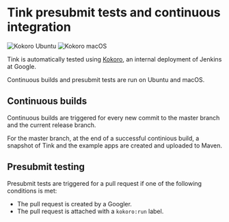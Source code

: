 # Tink presubmit tests and continuous integration

![Kokoro Ubuntu](https://storage.googleapis.com/tink-kokoro-build-badges/tink-ubuntu.png)
![Kokoro macOS](https://storage.googleapis.com/tink-kokoro-build-badges/tink-macos.png)

Tink is automatically tested using
[Kokoro](https://www.cloudbees.com/sites/default/files/2016-jenkins-world-jenkins_inside_google.pdf),
an internal deployment of Jenkins at Google.

Continuous builds and presubmit tests are run on Ubuntu and macOS.

## Continuous builds

Continuous builds are triggered for every new commit to the master branch and
the current release branch.

For the master branch, at the end of a successful
continious build, a snapshot of Tink and the example apps are created and
uploaded to Maven.

## Presubmit testing

Presubmit tests are triggered for a pull request if one of the following
conditions is met:

 - The pull request is created by a Googler.
 - The pull request is attached with a `kokoro:run` label.
